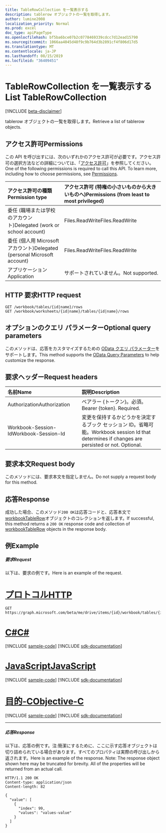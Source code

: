 ```yaml
---
title: TableRowCollection を一覧表示する　
description: tablerow オブジェクトの一覧を取得します。
author: lumine2008
localization_priority: Normal
ms.prod: excel
doc_type: apiPageType
ms.openlocfilehash: bf5ba6bce07b2c0778469339cdcc7d12ead15790
ms.sourcegitcommit: 1066aa4045d48f9c9b764d3b2891cf4f806d17d5
ms.translationtype: MT
ms.contentlocale: ja-JP
ms.lasthandoff: 08/15/2019
ms.locfileid: "36409451"
---
```

# <a name="list-tablerowcollection"></a><span data-ttu-id="88f6e-103">TableRowCollection を一覧表示する　</span><span class="sxs-lookup"><span data-stu-id="88f6e-103">List TableRowCollection</span></span>

[!INCLUDE [beta-disclaimer](../../includes/beta-disclaimer.md)]

<span data-ttu-id="88f6e-104">tablerow オブジェクトの一覧を取得します。</span><span class="sxs-lookup"><span data-stu-id="88f6e-104">Retrieve a list of tablerow objects.</span></span>
## <a name="permissions"></a><span data-ttu-id="88f6e-105">アクセス許可</span><span class="sxs-lookup"><span data-stu-id="88f6e-105">Permissions</span></span>
<span data-ttu-id="88f6e-p101">この API を呼び出すには、次のいずれかのアクセス許可が必要です。アクセス許可の選択方法などの詳細については、「[アクセス許可](/graph/permissions-reference)」を参照してください。</span><span class="sxs-lookup"><span data-stu-id="88f6e-p101">One of the following permissions is required to call this API. To learn more, including how to choose permissions, see [Permissions](/graph/permissions-reference).</span></span>

|<span data-ttu-id="88f6e-108">アクセス許可の種類</span><span class="sxs-lookup"><span data-stu-id="88f6e-108">Permission type</span></span>      | <span data-ttu-id="88f6e-109">アクセス許可 (特権の小さいものから大きいものへ)</span><span class="sxs-lookup"><span data-stu-id="88f6e-109">Permissions (from least to most privileged)</span></span>              |
|:--------------------|:---------------------------------------------------------|
|<span data-ttu-id="88f6e-110">委任 (職場または学校のアカウント)</span><span class="sxs-lookup"><span data-stu-id="88f6e-110">Delegated (work or school account)</span></span> | <span data-ttu-id="88f6e-111">Files.ReadWrite</span><span class="sxs-lookup"><span data-stu-id="88f6e-111">Files.ReadWrite</span></span>    |
|<span data-ttu-id="88f6e-112">委任 (個人用 Microsoft アカウント)</span><span class="sxs-lookup"><span data-stu-id="88f6e-112">Delegated (personal Microsoft account)</span></span> | <span data-ttu-id="88f6e-113">Files.ReadWrite</span><span class="sxs-lookup"><span data-stu-id="88f6e-113">Files.ReadWrite</span></span>    |
|<span data-ttu-id="88f6e-114">アプリケーション</span><span class="sxs-lookup"><span data-stu-id="88f6e-114">Application</span></span> | <span data-ttu-id="88f6e-115">サポートされていません。</span><span class="sxs-lookup"><span data-stu-id="88f6e-115">Not supported.</span></span> |

## <a name="http-request"></a><span data-ttu-id="88f6e-116">HTTP 要求</span><span class="sxs-lookup"><span data-stu-id="88f6e-116">HTTP request</span></span>
<!-- { "blockType": "ignored" } -->
```http
GET /workbook/tables/{id|name}/rows
GET /workbook/worksheets/{id|name}/tables/{id|name}/rows
```
## <a name="optional-query-parameters"></a><span data-ttu-id="88f6e-117">オプションのクエリ パラメーター</span><span class="sxs-lookup"><span data-stu-id="88f6e-117">Optional query parameters</span></span>
<span data-ttu-id="88f6e-118">このメソッドは、応答をカスタマイズするための [OData クエリ パラメーター](https://developer.microsoft.com/graph/docs/concepts/query_parameters)をサポートします。</span><span class="sxs-lookup"><span data-stu-id="88f6e-118">This method supports the [OData Query Parameters](https://developer.microsoft.com/graph/docs/concepts/query_parameters) to help customize the response.</span></span>

## <a name="request-headers"></a><span data-ttu-id="88f6e-119">要求ヘッダー</span><span class="sxs-lookup"><span data-stu-id="88f6e-119">Request headers</span></span>
| <span data-ttu-id="88f6e-120">名前</span><span class="sxs-lookup"><span data-stu-id="88f6e-120">Name</span></span>      |<span data-ttu-id="88f6e-121">説明</span><span class="sxs-lookup"><span data-stu-id="88f6e-121">Description</span></span>|
|:----------|:----------|
| <span data-ttu-id="88f6e-122">Authorization</span><span class="sxs-lookup"><span data-stu-id="88f6e-122">Authorization</span></span>  | <span data-ttu-id="88f6e-p102">ベアラー {トークン}。必須。</span><span class="sxs-lookup"><span data-stu-id="88f6e-p102">Bearer {token}. Required.</span></span> |
| <span data-ttu-id="88f6e-125">Workbook-Session-Id</span><span class="sxs-lookup"><span data-stu-id="88f6e-125">Workbook-Session-Id</span></span>  | <span data-ttu-id="88f6e-p103">変更を保持するかどうかを決定するブック セッション ID。省略可能。</span><span class="sxs-lookup"><span data-stu-id="88f6e-p103">Workbook session Id that determines if changes are persisted or not. Optional.</span></span>|

## <a name="request-body"></a><span data-ttu-id="88f6e-128">要求本文</span><span class="sxs-lookup"><span data-stu-id="88f6e-128">Request body</span></span>
<span data-ttu-id="88f6e-129">このメソッドには、要求本文を指定しません。</span><span class="sxs-lookup"><span data-stu-id="88f6e-129">Do not supply a request body for this method.</span></span>

## <a name="response"></a><span data-ttu-id="88f6e-130">応答</span><span class="sxs-lookup"><span data-stu-id="88f6e-130">Response</span></span>

<span data-ttu-id="88f6e-131">成功した場合、このメソッド`200 OK`は応答コードと、応答本文で[workbookTableRow](../resources/workbooktablerow.md)オブジェクトのコレクションを返します。</span><span class="sxs-lookup"><span data-stu-id="88f6e-131">If successful, this method returns a `200 OK` response code and collection of [workbookTableRow](../resources/workbooktablerow.md) objects in the response body.</span></span>
## <a name="example"></a><span data-ttu-id="88f6e-132">例</span><span class="sxs-lookup"><span data-stu-id="88f6e-132">Example</span></span>
##### <a name="request"></a><span data-ttu-id="88f6e-133">要求</span><span class="sxs-lookup"><span data-stu-id="88f6e-133">Request</span></span>
<span data-ttu-id="88f6e-134">以下は、要求の例です。</span><span class="sxs-lookup"><span data-stu-id="88f6e-134">Here is an example of the request.</span></span>

# <a name="httptabhttp"></a>[<span data-ttu-id="88f6e-135">プロトコル</span><span class="sxs-lookup"><span data-stu-id="88f6e-135">HTTP</span></span>](#tab/http)
<!-- {
  "blockType": "request",
  "name": "get_tablerowcollection"
}-->
```http
GET https://graph.microsoft.com/beta/me/drive/items/{id}/workbook/tables/{id|name}/rows
```
# <a name="ctabcsharp"></a>[<span data-ttu-id="88f6e-136">C#</span><span class="sxs-lookup"><span data-stu-id="88f6e-136">C#</span></span>](#tab/csharp)
[!INCLUDE [sample-code](../includes/snippets/csharp/get-tablerowcollection-csharp-snippets.md)]
[!INCLUDE [sdk-documentation](../includes/snippets/snippets-sdk-documentation-link.md)]

# <a name="javascripttabjavascript"></a>[<span data-ttu-id="88f6e-137">JavaScript</span><span class="sxs-lookup"><span data-stu-id="88f6e-137">JavaScript</span></span>](#tab/javascript)
[!INCLUDE [sample-code](../includes/snippets/javascript/get-tablerowcollection-javascript-snippets.md)]
[!INCLUDE [sdk-documentation](../includes/snippets/snippets-sdk-documentation-link.md)]

# <a name="objective-ctabobjc"></a>[<span data-ttu-id="88f6e-138">目的-C</span><span class="sxs-lookup"><span data-stu-id="88f6e-138">Objective-C</span></span>](#tab/objc)
[!INCLUDE [sample-code](../includes/snippets/objc/get-tablerowcollection-objc-snippets.md)]
[!INCLUDE [sdk-documentation](../includes/snippets/snippets-sdk-documentation-link.md)]

---

##### <a name="response"></a><span data-ttu-id="88f6e-139">応答</span><span class="sxs-lookup"><span data-stu-id="88f6e-139">Response</span></span>
<span data-ttu-id="88f6e-p104">以下は、応答の例です。注:簡潔にするために、ここに示す応答オブジェクトは切り詰められている場合があります。すべてのプロパティは実際の呼び出しから返されます。</span><span class="sxs-lookup"><span data-stu-id="88f6e-p104">Here is an example of the response. Note: The response object shown here may be truncated for brevity. All of the properties will be returned from an actual call.</span></span>
<!-- {
  "blockType": "response",
  "truncated": true,
  "@odata.type": "microsoft.graph.workbookTableRow",
  "isCollection": true
} -->
```http
HTTP/1.1 200 OK
Content-type: application/json
Content-length: 82

{
  "value": [
    {
      "index": 99,
      "values": "values-value"
    }
  ]
}
```

<!-- uuid: 8fcb5dbc-d5aa-4681-8e31-b001d5168d79
2015-10-25 14:57:30 UTC -->
<!--
{
  "type": "#page.annotation",
  "description": "List TableRowCollection",
  "keywords": "",
  "section": "documentation",
  "tocPath": "",
  "suppressions": [
  ]
}
-->
